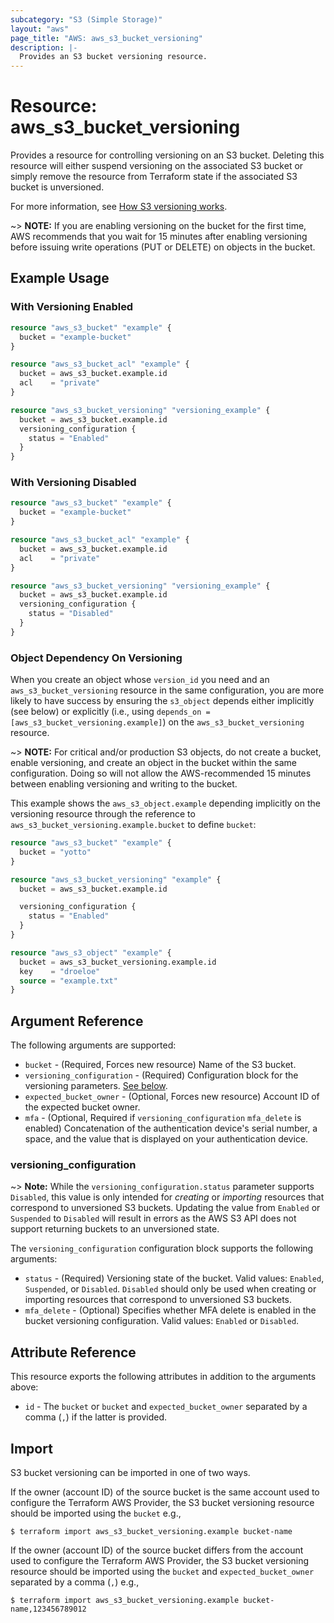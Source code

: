 ```yaml
---
subcategory: "S3 (Simple Storage)"
layout: "aws"
page_title: "AWS: aws_s3_bucket_versioning"
description: |-
  Provides an S3 bucket versioning resource.
---
```


# Resource: aws_s3_bucket_versioning

Provides a resource for controlling versioning on an S3 bucket.
Deleting this resource will either suspend versioning on the associated S3 bucket or
simply remove the resource from Terraform state if the associated S3 bucket is unversioned.

For more information, see [How S3 versioning works](https://docs.aws.amazon.com/AmazonS3/latest/userguide/manage-versioning-examples.html).

~> **NOTE:** If you are enabling versioning on the bucket for the first time, AWS recommends that you wait for 15 minutes after enabling versioning before issuing write operations (PUT or DELETE) on objects in the bucket.

## Example Usage

### With Versioning Enabled

```terraform
resource "aws_s3_bucket" "example" {
  bucket = "example-bucket"
}

resource "aws_s3_bucket_acl" "example" {
  bucket = aws_s3_bucket.example.id
  acl    = "private"
}

resource "aws_s3_bucket_versioning" "versioning_example" {
  bucket = aws_s3_bucket.example.id
  versioning_configuration {
    status = "Enabled"
  }
}
```

### With Versioning Disabled

```terraform
resource "aws_s3_bucket" "example" {
  bucket = "example-bucket"
}

resource "aws_s3_bucket_acl" "example" {
  bucket = aws_s3_bucket.example.id
  acl    = "private"
}

resource "aws_s3_bucket_versioning" "versioning_example" {
  bucket = aws_s3_bucket.example.id
  versioning_configuration {
    status = "Disabled"
  }
}
```

### Object Dependency On Versioning

When you create an object whose `version_id` you need and an `aws_s3_bucket_versioning` resource in the same configuration, you are more likely to have success by ensuring the `s3_object` depends either implicitly (see below) or explicitly (i.e., using `depends_on = [aws_s3_bucket_versioning.example]`) on the `aws_s3_bucket_versioning` resource.

~> **NOTE:** For critical and/or production S3 objects, do not create a bucket, enable versioning, and create an object in the bucket within the same configuration. Doing so will not allow the AWS-recommended 15 minutes between enabling versioning and writing to the bucket.

This example shows the `aws_s3_object.example` depending implicitly on the versioning resource through the reference to `aws_s3_bucket_versioning.example.bucket` to define `bucket`:

```terraform
resource "aws_s3_bucket" "example" {
  bucket = "yotto"
}

resource "aws_s3_bucket_versioning" "example" {
  bucket = aws_s3_bucket.example.id

  versioning_configuration {
    status = "Enabled"
  }
}

resource "aws_s3_object" "example" {
  bucket = aws_s3_bucket_versioning.example.id
  key    = "droeloe"
  source = "example.txt"
}
```

## Argument Reference

The following arguments are supported:

* `bucket` - (Required, Forces new resource) Name of the S3 bucket.
* `versioning_configuration` - (Required) Configuration block for the versioning parameters. [See below](#versioning_configuration).
* `expected_bucket_owner` - (Optional, Forces new resource) Account ID of the expected bucket owner.
* `mfa` - (Optional, Required if `versioning_configuration` `mfa_delete` is enabled) Concatenation of the authentication device's serial number, a space, and the value that is displayed on your authentication device.

### versioning_configuration

~> **Note:** While the `versioning_configuration.status` parameter supports `Disabled`, this value is only intended for _creating_ or _importing_ resources that correspond to unversioned S3 buckets.
Updating the value from `Enabled` or `Suspended` to `Disabled` will result in errors as the AWS S3 API does not support returning buckets to an unversioned state.

The `versioning_configuration` configuration block supports the following arguments:

* `status` - (Required) Versioning state of the bucket. Valid values: `Enabled`, `Suspended`, or `Disabled`. `Disabled` should only be used when creating or importing resources that correspond to unversioned S3 buckets.
* `mfa_delete` - (Optional) Specifies whether MFA delete is enabled in the bucket versioning configuration. Valid values: `Enabled` or `Disabled`.

## Attribute Reference

This resource exports the following attributes in addition to the arguments above:

* `id` - The `bucket` or `bucket` and `expected_bucket_owner` separated by a comma (`,`) if the latter is provided.

## Import

S3 bucket versioning can be imported in one of two ways.

If the owner (account ID) of the source bucket is the same account used to configure the Terraform AWS Provider,
the S3 bucket versioning resource should be imported using the `bucket` e.g.,

```
$ terraform import aws_s3_bucket_versioning.example bucket-name
```

If the owner (account ID) of the source bucket differs from the account used to configure the Terraform AWS Provider,
the S3 bucket versioning resource should be imported using the `bucket` and `expected_bucket_owner` separated by a comma (`,`) e.g.,

```
$ terraform import aws_s3_bucket_versioning.example bucket-name,123456789012
```
